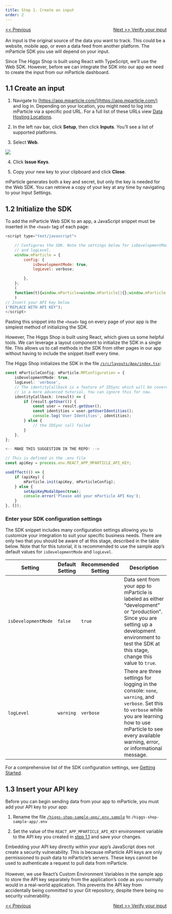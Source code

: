 ```yaml
---
title: Step 1. Create an input
order: 2
---
```

<a href="/developers/tutorials/web/overview/" style="position:relative; float:left"><< Previous</a>
<a href="/developers/tutorials/web/verify-input/" style="position:relative; float:right">Next >> Verify your input</a>
<br/>
<br/>
An input is the original source of the data you want to track. This could be a website, mobile app, or even a data feed from another platform. The mParticle SDK you use will depend on your input. 

Since The Higgs Shop is built using React with TypeScript, we’ll use the Web SDK. However, before we can integrate the SDK into our app we need to create the input from our mParticle dashboard.

## 1.1 Create an input

1. Navigate to [https://app.mparticle.com/](https://app.mparticle.com/) and log in. Depending on your location, you might need to log into mParticle via a specific pod URL. For a full list of these URLs view [Data Hosting Locations](https://docs.mparticle.com/developers/data-localization/#logging-into-mparticle).

2. In the left nav bar, click **Setup**, then click **Inputs**. You’ll see a list of supported platforms.

3. Select **Web**.

![](/images/web-e2e-screenshots/1-create-an-input/create-an-input-1.png)

4. Click **Issue Keys**.

5. Copy your new key to your clipboard and click **Close**.

<aside>
    mParticle generates both a key and secret, but only the key is needed for the Web SDK. You can retrieve a copy of your key at any time by navigating to your Input Settings. 
</aside>

## 1.2 Initialize the SDK

To add the mParticle Web SDK to an app, a JavaScript snippet must be inserted in the `<head>` tag of each page:

~~~javascript
<script type="text/javascript">

    // Configures the SDK. Note the settings below for isDevelopmentMode
    // and logLevel.
    window.mParticle = {
        config: {
            isDevelopmentMode: true,
            logLevel: verbose;

        },
    };
    (
    function(t){window.mParticle=window.mParticle||{};window.mParticle.EventType={Unknown:0,Navigation:1,Location:2,Search:3,Transaction:4,UserContent:5,UserPreference:6,Social:7,Other:8};window.mParticle.eCommerce={Cart:{}};window.mParticle.Identity={};window.mParticle.config=window.mParticle.config||{};window.mParticle.config.rq=[];window.mParticle.config.snippetVersion=2.3;window.mParticle.ready=function(t){window.mParticle.config.rq.push(t)};var e=["endSession","logError","logBaseEvent","logEvent","logForm","logLink","logPageView","setSessionAttribute","setAppName","setAppVersion","setOptOut","setPosition","startNewSession","startTrackingLocation","stopTrackingLocation"];var o=["setCurrencyCode","logCheckout"];var i=["identify","login","logout","modify"];e.forEach(function(t){window.mParticle[t]=n(t)});o.forEach(function(t){window.mParticle.eCommerce[t]=n(t,"eCommerce")});i.forEach(function(t){window.mParticle.Identity[t]=n(t,"Identity")});function n(e,o){return function(){if(o){e=o+"."+e}var t=Array.prototype.slice.call(arguments);t.unshift(e);window.mParticle.config.rq.push(t)}}var dpId,dpV,config=window.mParticle.config,env=config.isDevelopmentMode?1:0,dbUrl="?env="+env,dataPlan=window.mParticle.config.dataPlan;dataPlan&&(dpId=dataPlan.planId,dpV=dataPlan.planVersion,dpId&&(dpV&&(dpV<1||dpV>1e3)&&(dpV=null),dbUrl+="&plan_id="+dpId+(dpV?"&plan_version="+dpV:"")));var mp=document.createElement("script");mp.type="text/javascript";mp.async=true;mp.src=("https:"==document.location.protocol?"https://jssdkcdns":"http://jssdkcdn")+".mparticle.com/js/v2/"+t+"/mparticle.js" + dbUrl;var c=document.getElementsByTagName("script")[0];c.parentNode.insertBefore(mp,c)}
    )
// Insert your API key below
("REPLACE WITH API KEY");
</script>
~~~

Pasting this snippet into the `<head>` tag on every page of your app is the simplest method of initializing the SDK.

However, The Higgs Shop is built using React, which gives us some helpful tools. We can leverage a layout component to initialize the SDK in a single file. This allows us to call methods in the SDK from other pages in our app without having to include the snippet itself every time.

The Higgs Shop initializes the SDK in the file [`/src/layouts/App/index.tsx`](https://github.com/mParticle/mparticle-web-sample-apps/blob/main/core-sdk-samples/higgs-shop-sample-app/src/layouts/App/index.tsx):

~~~typescript
const mParticleConfig: mParticle.MPConfiguration = {
    isDevelopmentMode: true,
    logLevel: 'verbose',
    // The identityCallback is a feature of IDSync which will be covered
    // in a more advanced tutorial. You can ignore this for now.
    identityCallback: (result) => {
        if (result.getUser()) {
            const user = result.getUser();
            const identities = user.getUserIdentities();
            console.log('User Identities', identities);
        } else {
            // the IDSync call failed
        }
    },
};

<-- MAKE THIS SUGGESTION IN THE REPO! -->

// This is defined in the .env file
const apiKey = process.env.REACT_APP_MPARTICLE_API_KEY;

useEffect(() => {
    if (apiKey) {
        mParticle.init(apiKey, mParticleConfig);
    } else {
        setApiKeyModalOpen(true);
        console.error('Please add your mParticle API Key');
    }
}, []);
~~~

### Enter your SDK configuration settings

The SDK snippet includes many configuration settings allowing you to customize your integration to suit your specific business needs. There are only two that you should be aware of at this stage, described in the table below. Note that for this tutorial, it is recommended to use the sample app’s default values for `isDevelopmentMode` and `logLevel`.

| Setting | Default Setting | Recommended Setting | Description |
| --- | --- | --- | --- |
| `isDevelopmentMode` | `false` | `true` | Data sent from your app to mParticle is labeled as either “development” or “production”. Since you are setting up a development environment to test the SDK at this stage, change this value to `true`. |
| `logLevel` | `warning` | `verbose` | There are three settings for logging in the console: `none`, `warning`, and `verbose`. Set this to `verbose` while you are learning how to use mParticle to see every available warning, error, or informational message. |

For a comprehensive list of the SDK configuration settings, see [Getting Started](https://docs.mparticle.com/developers/sdk/web/getting-started/#sdk-configuration).

## 1.3 Insert your API key

Before you can begin sending data from your app to mParticle, you must add your API key to your app:

1. Rename the file [`/higgs-shop-sample-app/.env.sample`](https://github.com/mParticle/mparticle-web-sample-apps/blob/main/core-sdk-samples/higgs-shop-sample-app/.env.sample) to `/higgs-shop-sample-app/.env`

2. Set the value of the `REACT_APP_MPARTICLE_API_KEY` environment variable to the API key you created in [step 1.1](/developers/tutorials/web/create-input/#11-create-an-input) and save your changes.

<aside>
    Embedding your API key directly within your app’s JavaScript does not create a security vulnerability. This is because mParticle API keys are only permissioned to push data to mParticle’s servers. These keys cannot be used to authenticate a request to pull data from mParticle.
    <br>
    <br>
    However, we use React’s Custom Environment Variables in the sample app to store the API key separately from the application’s code as you normally would in a real-world application. This prevents the API key from accidentally being committed to your Git repository, despite there being no security vulnerability.
</aside>

<a href="/developers/tutorials/web/overview/" style="position:relative; float:left"><< Previous</a>
<a href="/developers/tutorials/web/verify-input/" style="position:relative; float:right">Next >> Verify your input</a>